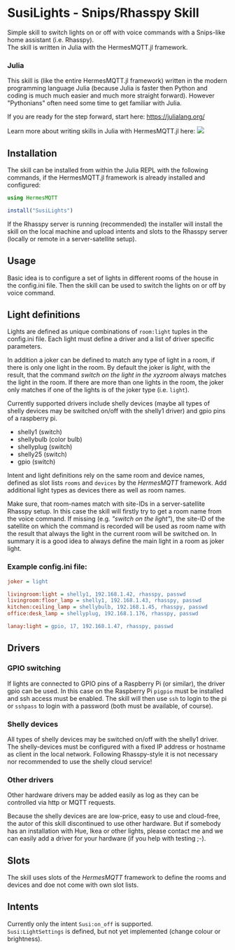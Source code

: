 # SusiLights - Snips/Rhasspy Skill

Simple skill to switch lights on or off with voice commands with a
Snips-like home assistant (i.e. Rhasspy).     
The skill is written in Julia with the HermesMQTT.jl framework.

### Julia

This skill is (like the entire HermesMQTT.jl framework) written in the
modern programming language Julia (because Julia is faster
then Python and coding is much much easier and much more straight forward).
However "Pythonians" often need some time to get familiar with Julia.

If you are ready for the step forward, start here: https://julialang.org/

Learn more about writing skills in Julia with HermesMQTT.jl here: 
 [![](https://img.shields.io/badge/docs-latest-blue.svg)](https://andreasdominik.github.io/HermesMQTT.jl/dev)



## Installation

The skill can be installed from within the Julia REPL with the following
commands, if the HermesMQTT.jl framework is already installed 
and configured:

```julia
using HermesMQTT

install("SusiLights")
```

If the Rhasspy server is running (recommended) the installer will
install the skill on the local machine and upload intents and slots
to the Rhasspy server (locally or remote in a server-satellite setup).

## Usage

Basic idea is to configure a set of lights in different rooms of the house 
in the config.ini file. 
Then the skill can be used to switch the lights on or off by voice command.



## Light definitions

Lights are defined as unique combinations of `room:light` tuples 
in the config.ini file.
Each light must define a driver and a list of driver specific parameters.

In addition a 
joker can be defined to match any type of light in a room, if there is only one
light in the room.
By default the joker is *light*, with the result, that
the command *switch on the light in the xyzroom* always matches the light 
in the room. If there are more than one lights in the room, the joker only
matches if one of the lights is of the joker type (i.e. `light`).

Currently supported drivers include shelly devices
(maybe all types of shelly devices may be switched on/off
with the shelly1 driver) and gpio pins of a raspberry pi.

- shelly1 (switch)
- shellybulb (color bulb)
- shellyplug (switch)
- shelly25 (switch)
- gpio (switch)

Intent and light definitions rely on the same room and device names, defined
as slot lists `rooms` and `devices` by the *HermesMQTT* framework.
Add additional light types as devices there as well as room names.

Make sure, that room-names match with site-IDs in a server-satellite Rhasspy
setup. In this case the skill will firstly try to get a room name from the
voice command. If missing (e.g. *"switch on the light"*), the site-ID of the
satellite on which the command is recorded will be used as room name with the
result that always the light in the current room will be switched on.
In summary it is a good idea to always define the main light in a room as
joker light.


### Example config.ini file:

```ini
joker = light

livingroom:light = shelly1, 192.168.1.42, rhasspy, passwd
livingroom:floor_lamp = shelly1, 192.168.1.43, rhasspy, passwd
kitchen:ceiling_lamp = shellybulb, 192.168.1.45, rhasspy, passwd
office:desk_lamp = shellyplug, 192.168.1.176, rhasspy, passwd

lanay:light = gpio, 17, 192.168.1.47, rhasspy, passwd
```

## Drivers
### GPIO switching

If lights are connected to GPIO pins of a Raspberry Pi (or similar), the driver
gpio can be used. In this case on the Raspberry Pi `pigpio` must be installed
and ssh access must be enabled. The skill will then use `ssh` to login to the 
pi or `sshpass` to login with a password (both must be available, of course).

### Shelly devices

All types of shelly devices may be switched on/off with the shelly1 driver.
The shelly-devices must be configured with a fixed IP address or hostname 
as client in the local network. Following Rhasspy-style it is not necessary
nor recommended to use the shelly cloud service!

### Other drivers

Other hardware drivers may be added easily as log as they can be 
controlled via http or MQTT requests. 

Because the shelly devices are are low-price, easy to use and 
cloud-free, the autor of this skill discontinued to use other hardware. But
if somebody has an installation with Hue, Ikea or other lights, please 
contact me and we can easily add a driver for your hardware 
(if you help with testing ;-).

## Slots

The skill uses slots of the *HermesMQTT* framework to define the rooms and
devices and doe not come with own slot lists.

## Intents

Currently only the intent `Susi:on_off` is supported.    
`Susi:LightSettings` is defined, but not yet implemented (change colour 
or brightness).
